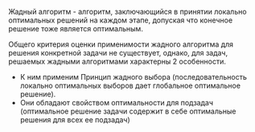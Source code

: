 
Жадный алгоритм - алгоритм, заключающийся в принятии локально оптимальных решений на каждом этапе, допуская что конечное решение тоже является оптимальным.

Общего критерия оценки применимости жадного алгоритма для решения конкретной задачи не существует, однако, для задач, решаемых жадными алгоритмами характерны 2 особенности.

- К ним применим Принцип жадного выбора (последовательность локально оптимальных выборов дает глобальное оптимальное решение). 
- Они обладают свойством оптимальности для подзадач (оптимальное решение задачи содержит в себе оптимальные решения для всех ее подзадач)